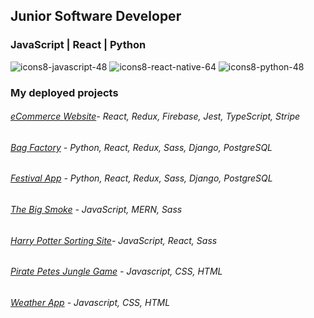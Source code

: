 ## Junior Software Developer 
### JavaScript | React | Python 

![icons8-javascript-48](https://user-images.githubusercontent.com/73244796/195194870-0e7ebf1e-0864-462c-abaf-fe50d2d228b3.png) ![icons8-react-native-64](https://user-images.githubusercontent.com/73244796/195195045-fcb3fcda-4c73-49a0-832f-5ca521af480d.png) ![icons8-python-48](https://user-images.githubusercontent.com/73244796/195195137-48f9f9e9-a90d-42c0-8a4b-bb77d9579f0a.png)

### My deployed projects
###### [eCommerce Website](https://github.com/Pea75x/E-commerce_website)- React, Redux, Firebase, Jest, TypeScript, Stripe
###### [Bag Factory](https://github.com/Pea75x/backpack-project) - Python, React, Redux, Sass, Django, PostgreSQL
###### [Festival App](https://github.com/Pea75x/project-4-frontend) - Python, React, Redux, Sass, Django, PostgreSQL
###### [The Big Smoke](https://github.com/Pea75x/GA-project-3-frontend) - JavaScript, MERN, Sass
###### [Harry Potter Sorting Site](https://github.com/Pea75x/project2)- JavaScript, React, Sass
###### [Pirate Petes Jungle Game](https://github.com/Pea75x/GA-project-1/blob/master/README.md) - Javascript, CSS, HTML
###### [Weather App](https://github.com/Pea75x/Weather-App2) - Javascript, CSS, HTML




